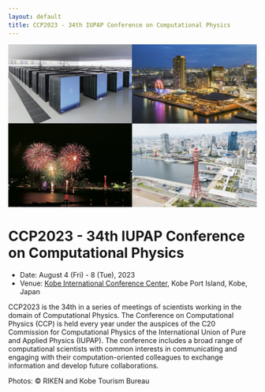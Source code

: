 ```yaml
---
layout: default
title: CCP2023 - 34th IUPAP Conference on Computational Physics
---
```


<img src="assets/images/top.jpg"/>

# CCP2023 - 34th IUPAP Conference on Computational Physics

* Date: August 4 (Fri) - 8 (Tue), 2023
* Venue: [Kobe International Conference Center](https://kobe-cc.jp/en/visitors/), Kobe Port Island, Kobe, Japan

CCP2023 is the 34th in a series of meetings of scientists working in the domain of Computational Physics. The Conference on Computational Physics (CCP) is held every year under the auspices of the C20 Commission for Computational Physics of the International Union of Pure and Applied Physics (IUPAP). The conference includes a broad range of computational scientists with common interests in communicating and engaging with their computation-oriented colleagues to exchange information and develop future collaborations.

Photos: © RIKEN and Kobe Tourism Bureau
